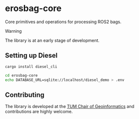 # erosbag-core

Core primitives and operations for processing ROS2 bags.

> [!WARNING]  
> The library is at an early stage of development.

## Setting up Diesel

```bash
cargo install diesel_cli

cd erosbag-core
echo DATABASE_URL=sqlite://localhost/diesel_demo > .env
```

## Contributing

The library is developed at the [TUM Chair of Geoinformatics](https://github.com/tum-gis) and contributions are highly welcome.
